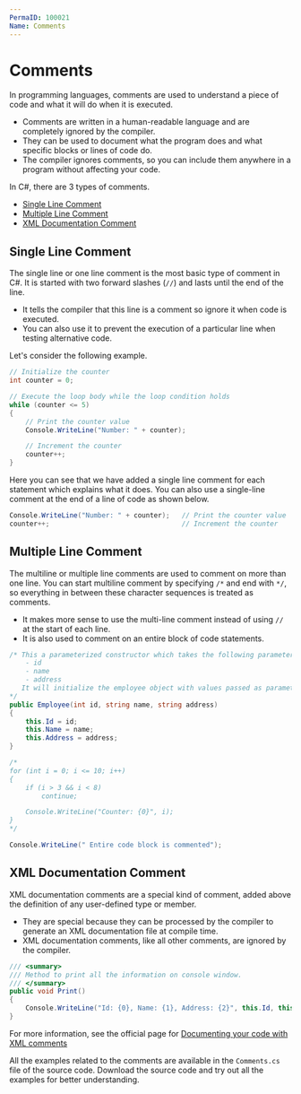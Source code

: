 ```yaml
---
PermaID: 100021
Name: Comments
---
```


# Comments

In programming languages, comments are used to understand a piece of code and what it will do when it is executed. 

 - Comments are written in a human-readable language and are completely ignored by the compiler.
 - They can be used to document what the program does and what specific blocks or lines of code do. 
 - The compiler ignores comments, so you can include them anywhere in a program without affecting your code.

In C#, there are 3 types of comments.

 - [Single Line Comment](#single-line-comment)
 - [Multiple Line Comment](#single-line-comment)
 - [XML Documentation Comment](#xml-documentation-comment)

## Single Line Comment

The single line or one line comment is the most basic type of comment in C#. It is started with two forward slashes (`//`)  and lasts until the end of the line.

 - It tells the compiler that this line is a comment so ignore it when code is executed.
 - You can also use it to prevent the execution of a particular line when testing alternative code.

Let's consider the following example.

```csharp
// Initialize the counter
int counter = 0;

// Execute the loop body while the loop condition holds
while (counter <= 5)
{
    // Print the counter value
    Console.WriteLine("Number: " + counter);

    // Increment the counter
    counter++;
}
```

Here you can see that we have added a single line comment for each statement which explains what it does. You can also use a single-line comment at the end of a line of code as shown below.

```csharp
Console.WriteLine("Number: " + counter);   // Print the counter value
counter++;                                 // Increment the counter
```

## Multiple Line Comment

The multiline or multiple line comments are used to comment on more than one line. You can start multiline comment by specifying `/*` and end with `*/`, so everything in between these character sequences is treated as comments.

 - It makes more sense to use the multi-line comment instead of using `//` at the start of each line.
 - It is also used to comment on an entire block of code statements.

```csharp
/* This a parameterized constructor which takes the following parameters
    - id
    - name
    - address
   It will initialize the employee object with values passed as parameters. 
*/
public Employee(int id, string name, string address)
{
    this.Id = id;
    this.Name = name;
    this.Address = address;
}
```

```csharp
/*
for (int i = 0; i <= 10; i++)
{
    if (i > 3 && i < 8)
        continue;

    Console.WriteLine("Counter: {0}", i);
}
*/

Console.WriteLine(" Entire code block is commented");
```

## XML Documentation Comment

XML documentation comments are a special kind of comment, added above the definition of any user-defined type or member. 

 - They are special because they can be processed by the compiler to generate an XML documentation file at compile time.
 - XML documentation comments, like all other comments, are ignored by the compiler.

```csharp
/// <summary> 
/// Method to print all the information on console window. 
/// </summary> 
public void Print()
{
    Console.WriteLine("Id: {0}, Name: {1}, Address: {2}", this.Id, this.Name, this.Address);
}
```

For more information, see the official page for [Documenting your code with XML comments](https://docs.microsoft.com/en-us/dotnet/csharp/codedoc)

All the examples related to the comments are available in the `Comments.cs` file of the source code. Download the source code and try out all the examples for better understanding.
